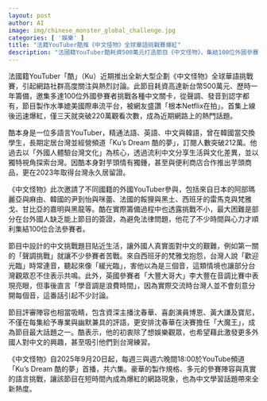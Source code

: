 ```yaml
---
layout: post
author: AI
image: img/chinese_monster_global_challenge.jpg
categories: [ '娛樂' ]
title: "法籍YouTuber酷推《中文怪物》全球華語挑戰賽爆紅"  
description: "法國籍YouTuber酷耗資500萬元打造節目《中文怪物》，集結100位外國參賽者挑戰中文關卡，首集三天破220萬觀看，引發網路熱議"  "
---
```

法國籍YouTuber「酷」（Ku）近期推出全新大型企劃《中文怪物》全球華語挑戰賽，引起網路社群高度關注與熱烈討論。此節目耗資高達新台幣500萬元、歷時一年籌備，邀集多達100位外國參賽者挑戰各種中文關卡，從聲調、發音到認字都有，節目製作水準媲美國際串流平台，被網友盛讚「根本Netflix在拍」。首集上線後迅速爆紅，僅三天就突破220萬觀看次數，成為近期網路上的熱門話題。  

酷本身是一位多語言YouTuber，精通法語、英語、中文與韓語，曾在韓國當交換學生，長期定居台灣並經營頻道「Ku’s Dream 酷的夢」，訂閱人數突破212萬。他過去以「外國人體驗台灣文化」為核心，透過流利中文分享生活與文化差異，並以獨特視角探索台灣。因酷本身對芋頭情有獨鍾，甚至與便利商店合作推出芋頭商品，更在2023年取得台灣永久居留證。  

《中文怪物》此次邀請了不同國籍的外國YouTuber參與，包括來自日本的阿部瑪麗亞與麻由、韓國的尹到怡與咪蕾、法國的餒狸與黑土、西班牙的雷馬克與梵雅戈、甘比亞的嘉明與黑龍等。酷在實際籌備過程中也透露挑戰不小，最大困難是部分在台外國人缺乏能上節目的簽證，為避免法律問題，他花了不少時間與心力才順利集結100位合法參賽者。  

節目中設計的中文挑戰題目貼近生活，讓外國人真實面對中文的艱難，例如第一關的「聲調挑戰」就讓不少參賽者苦戰。來自西班牙的梵雅戈抱怨，台灣人說「歡迎光臨」時常連音，聽起來像「緩光臨」，害他以為是三個音，這類情境也讓部分台灣觀眾忍不住表示共鳴。此外，英國參賽者「大豐大哥大」李大豐在音調比賽中表現亮眼，但事後直言「學音調是浪費時間」，因為實際交流時台灣人並不會刻意分開每個音，這番話引起不少討論。  

節目評審陣容也相當吸睛，包含資深主播沈春華、喜劇演員博恩、黃大謙及寶尼，不僅在每集給予專業與幽默兼具的評語，更安排沈春華在決賽擔任「大魔王」，成為節目最大話題之一。酷表示，他的初衷除了想娛樂觀眾，也希望藉此激發更多外國人對中文的興趣，甚至吸引他們到台灣練習。  

《中文怪物》自2025年9月20日起，每週三與週六晚間18:00於YouTube頻道「Ku’s Dream 酷的夢」首播，共六集。豪華的製作規格、多元的參賽陣容與真實的語言挑戰，讓該節目在短時間內成為爆紅的網路現象，也為中文學習話題帶來全新熱度。  